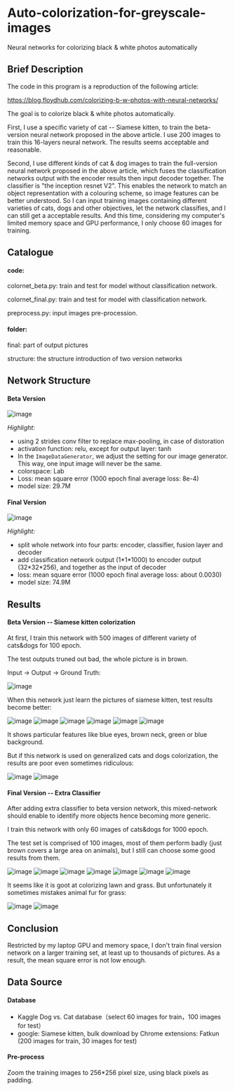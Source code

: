 # Auto-colorization-for-greyscale-images
Neural networks for colorizing black &amp; white photos automatically


## Brief Description

The code in this program is a reproduction of the following article:

<https://blog.floydhub.com/colorizing-b-w-photos-with-neural-networks/>

The goal is to colorize black & white photos automatically.

First, I use a specific variety of cat -- Siamese kitten, to train the beta-version neural network proposed in the above article. I use 200 images to train this 16-layers neural network. The results seems acceptable and reasonable.

Second, I use different kinds of cat & dog images to train the full-version neural network proposed in the above article, which fuses the classification networks output with the encoder results then input decoder together. The classifier is "the inception resnet V2". This enables the network to match an object representation with a colouring scheme, so image features can be better understood. So I can input training images containing different varieties of cats, dogs and other objectives, let the network classifies, and I can still get a acceptable results. And this time, considering my computer's limited memory space and GPU performance, I only choose 60 images for training. 



## Catalogue

#### code:

colornet_beta.py: train and test for model without classification network.

colornet_final.py: train and test for model with classification network.

preprocess.py: input images pre-procession.

#### folder:

final: part of output pictures

structure: the structure introduction of two version networks


## Network Structure
#### Beta Version

![image](https://github.com/JJHAirylin/Auto-colorization-for-greyscale-images/blob/master/structure/beta_version.png)

*Highlight*: 

- using 2 strides conv filter to replace max-pooling, in case of distoration
- activation function: relu, except for output layer: tanh
- In the `ImageDataGenerator`, we adjust the setting for our image generator. This way, one input image will never be the same.
- colorspace: Lab 
- Loss: mean square error (1000 epoch final average loss: 8e-4)
- model size: 29.7M


#### Final Version

![image](https://github.com/JJHAirylin/Auto-colorization-for-greyscale-images/blob/master/structure/final_version.png)

*Highlight:*

- split whole network into four parts: encoder, classifier, fusion layer and decoder
- add classification network output (1\*1\*1000) to encoder output (32\*32\*256), and together as the input of decoder
- loss: mean square error (1000 epoch final average loss: about 0.0030)
- model size: 74.9M


## Results
#### Beta Version -- Siamese kitten colorization 
At first, I train this network with 500 images of different variety of cats&dogs for 100 epoch. 

The test outputs truned out bad, the whole picture is in brown.

Input -> Output -> Ground Truth:

![image](https://github.com/JJHAirylin/Auto-colorization-for-greyscale-images/blob/master/final/normal.png)


When this network just learn the pictures of siamese kitten, test results become better:

![image](https://github.com/JJHAirylin/Auto-colorization-for-greyscale-images/blob/master/final/xianluo_1.png)
![image](https://github.com/JJHAirylin/Auto-colorization-for-greyscale-images/blob/master/final/xianluo_2.png)
![image](https://github.com/JJHAirylin/Auto-colorization-for-greyscale-images/blob/master/final/xianluo_3.png)
![image](https://github.com/JJHAirylin/Auto-colorization-for-greyscale-images/blob/master/final/xianluo_4.png)
![image](https://github.com/JJHAirylin/Auto-colorization-for-greyscale-images/blob/master/final/xianluo_5.png)
![image](https://github.com/JJHAirylin/Auto-colorization-for-greyscale-images/blob/master/final/xianluo_6.png)


It shows particular features like blue eyes, brown neck, green or blue background.

But if this network is used on generalized cats and dogs colorization, the results are poor even sometimes ridiculous:

![image](https://github.com/JJHAirylin/Auto-colorization-for-greyscale-images/blob/master/final/xianluo_7.png)
![image](https://github.com/JJHAirylin/Auto-colorization-for-greyscale-images/blob/master/final/xianluo_8.png)


#### Final Version -- Extra Classifier 
After adding extra classifier to beta version network, this mixed-network should enable to identify more objects hence becoming more generic.

I train this network with only 60 images of cats&dogs for 1000 epoch. 

The test set is comprised of 100 images, most of them perform badly (just brown covers a large area on animals), but I still can choose some good results from them.

![image](https://github.com/JJHAirylin/Auto-colorization-for-greyscale-images/blob/master/final/final_1.png)
![image](https://github.com/JJHAirylin/Auto-colorization-for-greyscale-images/blob/master/final/final_2.png)
![image](https://github.com/JJHAirylin/Auto-colorization-for-greyscale-images/blob/master/final/final_3.png)
![image](https://github.com/JJHAirylin/Auto-colorization-for-greyscale-images/blob/master/final/final_4.png)
![image](https://github.com/JJHAirylin/Auto-colorization-for-greyscale-images/blob/master/final/final_5.png)
![image](https://github.com/JJHAirylin/Auto-colorization-for-greyscale-images/blob/master/final/final_8.png)
![image](https://github.com/JJHAirylin/Auto-colorization-for-greyscale-images/blob/master/final/final_9.png)


It seems like it is goot at colorizing lawn and grass. But unfortunately it sometimes mistakes animal fur for grass:

![image](https://github.com/JJHAirylin/Auto-colorization-for-greyscale-images/blob/master/final/final_6.png)
![image](https://github.com/JJHAirylin/Auto-colorization-for-greyscale-images/blob/master/final/final_7.png)


## Conclusion
Restricted by my laptop GPU and memory space, I don't train final version network on a larger training set, at least up to thousands of pictures. As a result, the mean square error is not low enough.


## Data Source

#### Database

- Kaggle Dog vs. Cat database（select 60 images for train，100 images for test）
- google: Siamese kitten, bulk download by Chrome extensions: Fatkun (200 images for train, 30 images for test)


#### Pre-process

Zoom the training images to 256*256 pixel size, using black pixels as padding.

